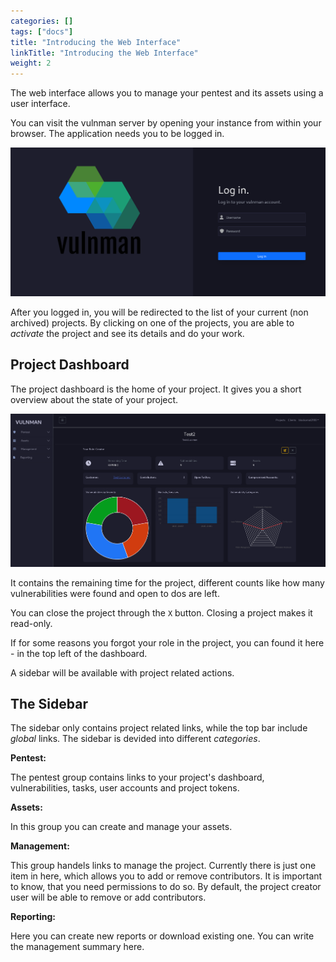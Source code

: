 ```yaml
---
categories: []
tags: ["docs"] 
title: "Introducing the Web Interface"
linkTitle: "Introducing the Web Interface"
weight: 2
---
```



The web interface allows you to manage your pentest and its assets using a user interface.

You can visit the vulnman server by opening your instance from within your browser.
The application needs you to be logged in.

![Login Screen](/attachments/login-web-ui.png)

After you logged in, you will be redirected to the list of your current (non archived) projects.
By clicking on one of the projects, you are able to *activate* the project and see its details and do your work.


## Project Dashboard
The project dashboard is the home of your project.
It gives you a short overview about the state of your project.

![Dashboard](/attachments/web_dashboard.png)

It contains the remaining time for the project, different counts like how many vulnerabilities were found and open to dos are left.

You can close the project through the `X` button.
Closing a project makes it read-only.

If for some reasons you forgot your role in the project, you can found it here - in the top left of the dashboard.

A sidebar will be available with project related actions.


## The Sidebar
The sidebar only contains project related links, while the top bar include *global* links.
The sidebar is devided into different *categories*.

**Pentest:**

The pentest group contains links to your project's dashboard, vulnerabilities, tasks, user accounts and project tokens.

**Assets:**

In this group you can create and manage your assets.

**Management:**

This group handels links to manage the project. Currently there is just one item in here, which allows you to add or remove contributors.
It is important to know, that you need permissions to do so. By default, the project creator user will be able to remove or add contributors.

**Reporting:**

Here you can create new reports or download existing one.
You can write the management summary here.
